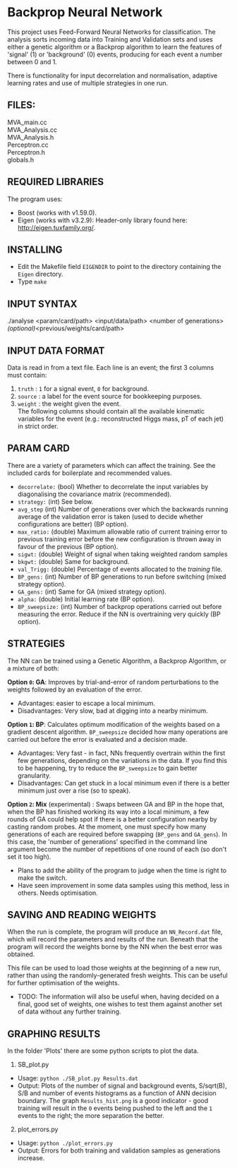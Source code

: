 # Backprop Neural Network

This project uses Feed-Forward Neural Networks for classification. The analysis sorts incoming data into Training and Validation sets and uses either a genetic algorithm or a Backprop algorithm to learn the features of 'signal' (1) or 'background' (0) events, producing for each event a number between 0 and 1.  

There is functionality for input decorrelation and normalisation, adaptive learning rates and use of multiple strategies in one run.

## FILES:
MVA_main.cc  
MVA_Analysis.cc  
MVA_Analysis.h  
Perceptron.cc  
Perceptron.h  
globals.h

## REQUIRED LIBRARIES
The program uses:  
* Boost (works with v1.59.0).  
* Eigen (works with v3.2.9): Header-only library found here: http://eigen.tuxfamily.org/.

## INSTALLING
* Edit the Makefile field `EIGENDIR` to point to the directory containing the `Eigen` directory.
* Type `make`

## INPUT SYNTAX 
./analyse \<param/card/path\> \<input/data/path\> \<number of generations\> *(optional)*\<previous/weights/card/path\>

## INPUT DATA FORMAT
Data is read in from a text file. Each line is an event; the first 3 columns must contain:  
1. `truth` : `1` for a signal event, `0` for background.  
2. `source` : a label for the event source for bookkeeping purposes.  
3. `weight` : the weight given the event.  
The following columns should contain all the available kinematic variables for the event (e.g.: reconstructed Higgs mass, pT of each jet) in strict order.

## PARAM CARD
There are a variety of parameters which can affect the training. See the included cards for boilerplate and recommended values.  
* `decorrelate:` (bool) Whether to decorrelate the input variables by diagonalising the covariance matrix (recommended).
* `strategy:` (int) See below.
* `avg_step` (int) Number of generations over which the backwards running average of the validation error is taken (used to decide whether configurations are better) (BP option).
* `max_ratio:` (double) Maximum allowable ratio of current training error to previous training error before the new configuration is thrown away in favour of the previous (BP option).
* `sigwt:` (double) Weight of signal when taking weighted random samples
* `bkgwt:` (double) Same for background.  
* `val_Trigg:` (double) Percentage of events allocated to the *training* file. 
* `BP_gens:` (int) Number of BP generations to run before switching (mixed strategy option).
* `GA_gens:` (int) Same for GA (mixed strategy option).
* `alpha:` (double) Initial learning rate (BP option).
* `BP_sweepsize:` (int) Number of backprop operations carried out before measuring the error. Reduce if the NN is overtraining very quickly (BP option).

## STRATEGIES
The NN can be trained using a Genetic Algorithm, a Backprop Algorithm, or a mixture of both:  

**Option `0`: GA**: Improves by trial-and-error of random perturbations to the weights followed by an evaluation of the error.  
  * Advantages: easier to escape a local minimum.  
  * Disadvantages: Very slow, bad at digging into a nearby minimum. 

**Option `1`: BP**: Calculates optimum modification of the weights based on a gradient descent algorithm. `BP_sweepsize` decided how many operations are carried out before the error is evaluated and a decision made.  
  * Advantages: Very fast - in fact, NNs frequently overtrain within the first few generations, depending on the variations in the data. If you find this to be happening, try to reduce the `BP_sweepsize` to gain better granularity.
  * Disadvantages: Can get stuck in a local minimum even if there is a better minimum just over a rise (so to speak).

**Option `2`: Mix** (experimental) : Swaps between GA and BP in the hope that, when the BP has finished working its way into a local minimum, a few rounds of GA could help spot if there is a better configuration nearby by casting random probes. At the moment, one must specify how many generations of each are required before swapping (`BP_gens` and `GA_gens`). In this case, the 'number of generations' specified in the command line argument become the number of repetitions of one round of each (so don't set it too high).  
  * Plans to add the ability of the program to judge when the time is right to make the switch.
  * Have seen improvement in some data samples using this method, less in others. Needs optimisation.

## SAVING AND READING WEIGHTS
When the run is complete, the program will produce an `NN_Record.dat` file, which will record the parameters and results of the run. Beneath that the program will record the weights borne by the NN when the best error was obtained.  

This file can be used to load those weights at the beginning of a new run, rather than using the randomly-generated fresh weights. This can be useful for further optimisation of the weights.  

* TODO: The information will also be useful when, having decided on a final, good set of weights, one wishes to test them against another set of data without any further training.

## GRAPHING RESULTS
In the folder 'Plots' there are some python scripts to plot the data. 

1. SB_plot.py  
  * Usage: `python ./SB_plot.py Results.dat`  
  * Output: Plots of the number of signal and background events, S/sqrt(B), S/B and number of events histograms as a function of ANN decision boundary. The graph `Results_hist.png` is a good indicator - good training will result in the `0` events being pushed to the left and the `1` events to the right; the more separation the better.  
2. plot_errors.py  
  * Usage: `python ./plot_errors.py`  
  * Output: Errors for both training and validation samples as generations increase.

